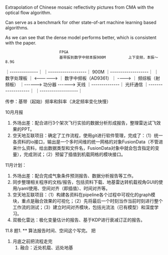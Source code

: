 Extrapolation of Chinese mosaic reflectivity pictures from CMA with the optical flow algorithm.
 
Can serve as a benchmark for other state-of-art machine learning based algorithms. 

As we can see that the dense model performs better, which is consistent with the paper. 


                            FPGA
                            基带扳到数字中频本振900M          上下变频，本振～8.9G
｜--------------｜          ｜-------------------｜ 900M  ｜-------------------｜ 
｜   数字处理板   ｜ <------> ｜ 数字中频板（AD9361）｜ ----> ｜   频综板（射频板）   ｜------> 功分器 ------> 天线
｜--------------｜  光纤通信 ｜-------------------｜       ｜-------------------｜

传参：基带（起始）频率和斜率（决定频率变化快慢）



10月月报
1. 外场出差：配合进行3个架次飞行实验的数据分析形成报告，整理雷达试飞效果的PPT。
2. 空天地互联项目：确定了工作流程，使用git进行软件管理，完成了：（1）统一各资料的io接口，输出是一个多时间维的统一网格的对象FusionData（不管进来什么资料，给出数据类型和文件名，FusionData对象中就会包含指定的变量），完成测试；（2）预留了插值到机载网格的模块接口。

11月计划：
1. 外场出差：配合完成气象条件预测报告、数据分析报告等工作。
2. 同步整理相关程序的文档/报告，包括资料下载、地基雷达转机载视角GUI的使用/yaml使用、空间对齐（即插值）、时间对齐等。
3. 空天地互联项目：（1）构建各资料在pipeline各个过程中可视化的graph模块，重点是融合效果的可视化；（2）先将最后一个时刻当作当前时刻进行整个工作流的测试；（3）建立时间对齐模块，包括光流法（已有模型）和深度学习。
4. 双极化雷达：极化变量估计的报告、基于KDP进行衰减订正的报告。


11.8 题1. ** 算法报告时间、空间这个写完。 把

1. 月底之前把流程走完
   1. 融合：近处机载、远处地基 
